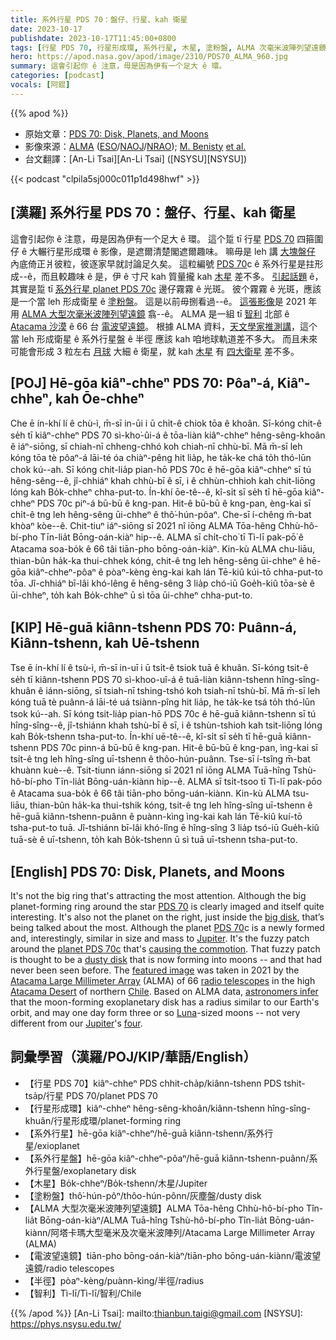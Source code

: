 ```yaml
---
title: 系外行星 PDS 70：盤仔、行星、kah 衛星
date: 2023-10-17
publishdate: 2023-10-17T11:45:00+0800
tags: [行星 PDS 70, 行星形成環, 系外行星, 木星, 塗粉盤, ALMA 次毫米波陣列望遠鏡, 電波望遠鏡, 系外行星盤, 半徑]
hero: https://apod.nasa.gov/apod/image/2310/PDS70_ALMA_960.jpg
summary: 這會引起你 ê 注意，毋是因為伊有一个足大 ê 環。
categories: [podcast]
vocals: [阿錕]
---
```


{{% apod %}}

- 原始文章：[PDS 70: Disk, Planets, and Moons](https://apod.nasa.gov/apod/ap231017.html)
- 影像來源：[ALMA](https://www.eso.org/public/teles-instr/alma/) ([ESO](https://www.eso.org/public/)/[NAOJ](https://www.nao.ac.jp/en/)/[NRAO](https://public.nrao.edu/)); [M. Benisty](https://sites.google.com/view/mbenisty) [et al.](https://ui.adsabs.harvard.edu/abs/2021ApJ...916L...2B/abstract)
- 台文翻譯：[An-Li Tsai][An-Li Tsai] ([NSYSU][NSYSU])

{{< podcast "clpila5sj000c011p1d498hwf" >}}

## [漢羅] 系外行星 PDS 70：盤仔、行星、kah 衛星
這會引起你 ê 注意，毋是因為伊有一个足大 ê 環。
這个踅 tī 行星 [PDS 70][PDS 70 1] 四箍圍仔 ê 大輾行星形成環 ê 影像，是遮爾清楚閣遮爾趣味。
嘛毋是 leh 講 [大塊盤仔][big disk] 內底倚正爿彼粒，彼逐家早就討論足久矣。
這粒編號 [PDS 70][PDS 70 2]c ê 系外行星是拄形成--ê，而且較趣味 ê 是，伊 ê 寸尺 kah 質量攏 kah [木星][Jupiter 1] 差不多。
[引起話題][causing the commotion] ê，其實是踅 tī [系外行星 planet PDS 70c][planet PDS 70c] 邊仔霧霧 ê 光斑。
彼个霧霧 ê 光斑，應該是一个當 leh 形成衛星 ê [塗粉盤][dusty disk]。
這是以前毋捌看過--ê。
[這張影像][featured image]是 2021 年 用 [ALMA 大型次毫米波陣列望遠鏡][Atacama Large Millimeter Array] 翕--ê。
ALMA 是一組 tī [智利][Chile] 北部 ê [Atacama 沙漠][Atacama Desert] ê 66 台 [電波望遠鏡][radio telescopes]。
根據 ALMA 資料，[天文學家推測講][astronomers infer]，這个當 leh 形成衛星 ê 系外行星盤 ê 半徑 應該 kah 咱地球軌道差不多大。
而且未來可能會形成 3 粒左右 [月球][Luna] 大細 ê 衛星，就 kah [木星][Jupiter 2] 有 [四大衛星][four] 差不多。

## [POJ] Hē-gōa kiâⁿ-chheⁿ PDS 70: Pôaⁿ-á, Kiâⁿ-chheⁿ, kah Ōe-chheⁿ
Che ē ín-khí lí ê chù-ì, m̄-sī in-ūi i ū chi̍t-ê chiok tōa ê khoân.
Sī-kóng chit-ê se̍h tī kiâⁿ-chheⁿ PDS 70 sì-kho͘-ûi-á ê tōa-liàn kiâⁿ-chheⁿ hêng-sêng-khoân ê iáⁿ-siōng, sī chiah-nī chheng-chhó koh chiah-nī chhù-bī.
Mā m̄-sī leh kóng tōa tè pôaⁿ-á lāi-té óa chiàⁿ-pêng hit lia̍p, he ta̍k-ke chá to̍h thó-lūn chok kú--ah.
Sī kóng chit-lia̍p pian-hō PDS 70c ê hē-gōa kiâⁿ-chheⁿ sī tú hêng-sêng--ê, jî-chhiáⁿ khah chhù-bī ê sī, i ê chhùn-chhioh kah chit-liōng lóng kah Bo̍k-chheⁿ chha-put-to.
Ín-khí ōe-tê--ê, kî-si̍t sī se̍h tī hē-gōa kiâⁿ-chheⁿ PDS 70c piⁿ-á bū-bū ê kng-pan.
Hit-ê bū-bū ê kng-pan, èng-kai sī chi̍t-ê tng leh hêng-sêng ūi-chheⁿ ê thô͘-hún-pôaⁿ.
Che-sī í-chêng m̄-bat khòaⁿ kòe--ê.
Chit-tiuⁿ iáⁿ-siōng sī 2021 nî iōng ALMA Tōa-hêng Chhù-hô-bí-pho Tīn-lia̍t Bōng-oán-kiàⁿ hip--ê.
ALMA sī chi̍t-cho͘ tī Tì-lī pak-pō͘ ê Atacama soa-bo̍k ê 66 tâi tiān-pho bōng-oán-kiàⁿ.
Kin-kù ALMA chu-liāu, thian-bûn ha̍k-ka thui-chhek kóng, chit-ê tng leh hêng-sêng ūi-chheⁿ ê hē-gōa kiâⁿ-chheⁿ-pôaⁿ ê pòaⁿ-kèng èng-kai kah lán Tē-kiû kúi-tō chha-put-to tōa.
Jî-chhiáⁿ bī-lâi khó-lêng ē hêng-sêng 3 lia̍p chó-iū Goe̍h-kiû tōa-sè ê ūi-chheⁿ, to̍h kah Bo̍k-chheⁿ ū sì tōa ūi-chheⁿ chha-put-to.

## [KIP] Hē-guā kiânn-tshenn PDS 70: Puânn-á, Kiânn-tshenn, kah Uē-tshenn
Tse ē ín-khí lí ê tsù-ì, m̄-sī in-uī i ū tsi̍t-ê tsiok tuā ê khuân.
Sī-kóng tsit-ê se̍h tī kiânn-tshenn PDS 70 sì-khoo-uî-á ê tuā-liàn kiânn-tshenn hîng-sîng-khuân ê iánn-siōng, sī tsiah-nī tshing-tshó koh tsiah-nī tshù-bī.
Mā m̄-sī leh kóng tuā tè puânn-á lāi-té uá tsiànn-pîng hit lia̍p, he ta̍k-ke tsá to̍h thó-lūn tsok kú--ah.
Sī kóng tsit-lia̍p pian-hō PDS 70c ê hē-guā kiânn-tshenn sī tú hîng-sîng--ê, jî-tshiánn khah tshù-bī ê sī, i ê tshùn-tshioh kah tsit-liōng lóng kah Bo̍k-tshenn tsha-put-to.
Ín-khí uē-tê--ê, kî-si̍t sī se̍h tī hē-guā kiânn-tshenn PDS 70c pinn-á bū-bū ê kng-pan.
Hit-ê bū-bū ê kng-pan, ìng-kai sī tsi̍t-ê tng leh hîng-sîng uī-tshenn ê thôo-hún-puânn.
Tse-sī í-tsîng m̄-bat khuànn kuè--ê.
Tsit-tiunn iánn-siōng sī 2021 nî iōng ALMA Tuā-hîng Tshù-hô-bí-pho Tīn-lia̍t Bōng-uán-kiànn hip--ê.
ALMA sī tsi̍t-tsoo tī Tì-lī pak-pōo ê Atacama sua-bo̍k ê 66 tâi tiān-pho bōng-uán-kiànn.
Kin-kù ALMA tsu-liāu, thian-bûn ha̍k-ka thui-tshik kóng, tsit-ê tng leh hîng-sîng uī-tshenn ê hē-guā kiânn-tshenn-puânn ê puànn-kìng ìng-kai kah lán Tē-kiû kuí-tō tsha-put-to tuā.
Jî-tshiánn bī-lâi khó-lîng ē hîng-sîng 3 lia̍p tsó-iū Gue̍h-kiû tuā-sè ê uī-tshenn, to̍h kah Bo̍k-tshenn ū sì tuā uī-tshenn tsha-put-to.

## [English] PDS 70: Disk, Planets, and Moons
It's not the big ring that's attracting the most attention.
Although the big planet-forming ring around the star [PDS 70][PDS 70 1] is clearly imaged and itself quite interesting.
It's also not the planet on the right, just inside the [big disk][big disk], that’s being talked about the most.
Although the planet [PDS 70][PDS 70 2]c is a newly formed and, interestingly, similar in size and mass to [Jupiter][Jupiter 1].
It's the fuzzy patch around the [planet PDS 70c][planet PDS 70c] that's [causing the commotion][causing the commotion].
That fuzzy patch is thought to be a [dusty disk][dusty disk] that is now forming into moons -- and that had never been seen before.
The [featured image][featured image] was taken in 2021 by the [Atacama Large Millimeter Array][Atacama Large Millimeter Array] (ALMA) of 66 [radio telescopes][radio telescopes] in the high [Atacama Desert][Atacama Desert] of northern [Chile][Chile].
Based on ALMA data, [astronomers infer][astronomers infer] that the moon-forming exoplanetary disk has a radius similar to our Earth's orbit, and may one day form three or so [Luna][Luna]\-sized moons -- not very different from our [Jupiter][Jupiter 2]'s [four][four].

## 詞彙學習（漢羅/POJ/KIP/華語/English）
- 【行星 PDS 70】kiâⁿ-chheⁿ PDS chhit-cha̍p/kiânn-tshenn PDS tshit-tsa̍p/行星 PDS 70/planet PDS 70
- 【行星形成環】kiâⁿ-chheⁿ hêng-sêng-khoân/kiânn-tshenn hîng-sîng-khuân/行星形成環/planet-forming ring
- 【系外行星】hē-gōa kiâⁿ-chheⁿ/hē-guā kiânn-tshenn/系外行星/exioplanet
- 【系外行星盤】hē-gōa kiâⁿ-chheⁿ-pôaⁿ/hē-guā kiânn-tshenn-puânn/系外行星盤/exoplanetary disk
- 【木星】Bo̍k-chheⁿ/Bo̍k-tshenn/木星/Jupiter
- 【塗粉盤】thô͘-hún-pôⁿ/thôo-hún-pônn/灰塵盤/dusty disk
- 【ALMA 大型次毫米波陣列望遠鏡】ALMA Tōa-hêng Chhù-hô-bí-pho Tîn-lia̍t Bōng-oán-kiàⁿ/ALMA Tuā-hîng Tshù-hô-bí-pho Tîn-lia̍t Bōng-uán-kiànn/阿塔卡瑪大型毫米及次毫米波陣列/Atacama Large Millimeter Array (ALMA)
- 【電波望遠鏡】tiān-pho bōng-oán-kiàⁿ/tiān-pho bōng-uán-kiànn/電波望遠鏡/radio telescopes
- 【半徑】pòaⁿ-kèng/puànn-kìng/半徑/radius
- 【智利】Tì-lī/Tì-lī/智利/Chile

{{% /apod %}}
[An-Li Tsai]: mailto:thianbun.taigi@gmail.com
[NSYSU]: https://phys.nsysu.edu.tw/

[copyright]: https://apod.nasa.gov/apod/fap/lib/about_apod.html#srapply
[License]: https://creativecommons.org/licenses/by/2.0/

[PDS 70 1]:https://youtu.be/Cslrr2koNvU
[big disk]:https://apod.nasa.gov/apod/ap041019.html
[PDS 70 2]:https://en.wikipedia.org/wiki/PDS_70
[Jupiter 1]:https://apod.nasa.gov/apod/ap190908.html
[planet PDS 70c]:https://exoplanets.nasa.gov/exoplanet-catalog/7414/pds-70-c/
[causing the commotion]:https://static.boredpanda.com/blog/wp-content/uploads/2014/09/animals-looking-through-the-window-201.jpg
[dusty disk]:https://www.eso.org/public/news/eso2111/
[featured image]:https://www.eso.org/public/images/eso2111b/
[Atacama Large Millimeter Array]:https://en.wikipedia.org/wiki/Atacama_Large_Millimeter_Array
[radio telescopes]:https://apod.nasa.gov/apod/ap140526.html
[Atacama Desert]:https://youtu.be/o5JfmFSBDgE
[Chile]:https://en.wikipedia.org/wiki/Chile
[astronomers infer]:https://ui.adsabs.harvard.edu/abs/2021ApJ...916L...2B/abstract
[Luna]:https://en.wiktionary.org/wiki/Luna#Proper_noun
[Jupiter 2]:https://science.nasa.gov/jupiter/
[four]:https://www.jpl.nasa.gov/images/the-galilean-satellites
